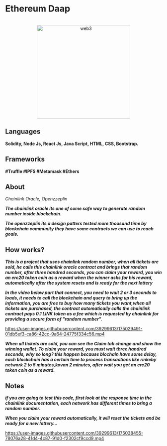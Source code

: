 
# Ethereum Daap

<p align="center">
  <br>
  <img alt="web3" width="300" src="https://miro.medium.com/max/1400/0*gVQXZtBZGvmBHvgQ.png"/>
  <br>
</p>



## Languages  

**Solidity, Node Js, React Js, Java Script, HTML, CSS, Bootstrap.**

## Frameworks  

**#Truffle #IPFS #Metamask #Ethers**



## About

*Chainlink Oracle, Openzzeplin*

***The chainlink oracle its one of some safe way to generate random number inside blockchain.***

***The openzzeplin its a design patters tested more thousand time by blockchain community they have some contracts we can use to reach goals.***

## How works?

***This is a project that uses chainlink random number,
when all tickets are sold, he calls this chainlink oracle contract and brings that random number, after three handred seconds, you can claim your reward, you win an erc20 token coin as a reward
when the winner asks for his reward, automatically after the system resets and is ready for the next lottery***


***In the video below part that connect, you need to wait 2 or 3 seconds to loads, it needs to call the blockchain and query to bring up the information, you are free to buy how many tickets you want,when all tickets are purchased, the contract automatically calls the chainlink  contract pays 0.1 LINK token as a fee which is requested by chainlink for providing a secure form of "random number".***

https://user-images.githubusercontent.com/39299613/175029491-01db5ef3-ca86-42cc-9a64-24775f334c56.mp4


***When all tickets are sold, you can see the Claim tab change and show the winning wallet.
To claim your reward, you must wait three handred seconds, why so long?
this happen because blochain have some delay,
each blockchain has a certain time to process transactions like
rinkeby network 2 to 5 minutes,kovan 2 minutes, after wait
you get an erc20 token coin as a reward.***


## Notes  

***if you are going to test this code, first look at the response time in the chainlink documentation, each network has different times to bring a random number.***

***When you claim your reward automatically, it will reset the tickets and be ready for a new lottery…***




https://user-images.githubusercontent.com/39299613/175038455-78076a28-41d4-4c87-91d0-f2302cf9ccd9.mp4

